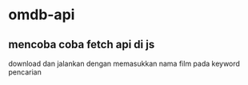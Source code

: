 # omdb-api
mencoba coba fetch api di js
-----
download dan jalankan dengan memasukkan nama film pada keyword pencarian
